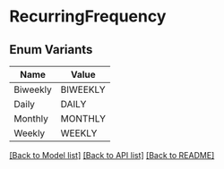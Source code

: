 # RecurringFrequency

## Enum Variants

| Name | Value |
|---- | -----|
| Biweekly | BIWEEKLY |
| Daily | DAILY |
| Monthly | MONTHLY |
| Weekly | WEEKLY |


[[Back to Model list]](../README.md#documentation-for-models) [[Back to API list]](../README.md#documentation-for-api-endpoints) [[Back to README]](../README.md)


